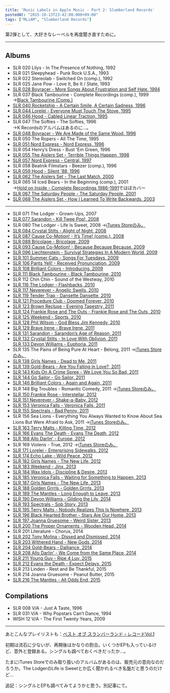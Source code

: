 ```yaml
---
title: 'Music Labels in Apple Music - Part 2: Slumberland Records'
postedAt: "2015-10-13T23:42:00.000+09:00"
tags: ["MLiAM", "Slumberland Records"]
---
```


第2弾として、大好きなレーベルを再度聞き直すために。

---

## Albums  

* SLR 020 Lilys - In The Presence of Nothing, 1992
* SLR 021 Sleepyhead - Punk Rock U.S.A., 1993
* SLR 022 Stereolab - Switched On (comp.), 1992
* SLR 025 Jane Pow - Love It, Be It / State, 1993
* [SLR 028 Boyracer - More Songs About Frustration and Self Hate, 1994](https://itunes.apple.com/jp/album/more-songs-about-frustration/id275323181)
* SLR 037 Black Tambourine - Complete Recordings (comp.), 1999  
→[Black Tambourine (Comp.)](https://itunes.apple.com/jp/album/black-tambourine/id587056442)
* [SLR 040 Rocketship - A Certain Smile, A Certain Sadness, 1996](https://itunes.apple.com/jp/album/certain-smile-certain-sadness/id999679826)
* [SLR 044 Lorelei - Everyone Must Touch The Stove, 1995](https://itunes.apple.com/jp/album/everyone-must-touch-the-stove/id587044265)
* [SLR 046 Hood - Cabled Linear Traction, 1995](https://itunes.apple.com/jp/album/cabled-linear-traction/id587045612)
* SLR 047 The Softies - The Softies, 1996  
→K Recordsのアルバムはあるのに…。
* [SLR 048 Boyracer - We Are Made of the Same Wood, 1996](https://itunes.apple.com/jp/album/we-are-made-of-the-same-wood/id275323183)
* SLR 050 The Ropers - All The Time, 1995
* [SLR 051 Nord Express - Nord Express, 1996](https://itunes.apple.com/jp/album/nord-express-feat.-pam-berry/id587042533)
* SLR 054 Henry’s Dress - Bust ‘Em Green, 1996
* [SLR 055 The Aislers Set - Terrible Things Happen, 1998](https://itunes.apple.com/jp/album/terrible-things-happen/id408686752)
* [SLR 057 Nord Express - Central, 1997](https://itunes.apple.com/jp/album/central/id587044296)
* SLR 058 Beatnik Filmstars - Beezer (comp.), 1996
* [SLR 059 Hood - Silent '88, 1996](https://itunes.apple.com/jp/album/silent-88/id587044520)
* [SLR 062 The Aislers Set - The Last Match, 2000](https://itunes.apple.com/jp/album/the-last-match/id408691241)
* SLR 065 14 Iced Bears - In the Beginning (comp.), 2001  
→[Hold on Inside - Complete Recordings 1986-1991](https://itunes.apple.com/jp/album/hold-on-inside-complete-recordings/id712743835)でほぼカバー
* [SLR 067 The Saturday People - The Saturday People, 2001](https://itunes.apple.com/jp/album/the-saturday-people/id587044521)
* [SLR 068 The Aislers Set - How I Learned To Write Backwards, 2003](https://itunes.apple.com/jp/album/how-i-learned-to-write-backwards/id918204724)

---

* SLR 071 The Lodger - Grown-Ups, 2007
* [SLR 077 Sarandon - Kill Twee Pop!, 2008](https://itunes.apple.com/jp/album/kill-twee-pop!/id587046568)
* SLR 080 The Lodger - Life Is Sweet, 2008 →[iTunes Storeのみ。](https://itunes.apple.com/jp/album/life-is-sweet/id276446647)
* [SLR 084 Crystal Stilts - Alight of Night, 2008](https://itunes.apple.com/jp/album/alight-of-night/id302304437)
* [SLR 087 Cause Co-Motion! - It’s Time! (comp.), 2008](https://itunes.apple.com/jp/album/its-time-singles-eps-2005/id587047873)
* [SLR 088 Bricolage - Bricolage, 2009](https://itunes.apple.com/jp/album/briolage/id264173446)
* [SLR 093 Cause Co-Motion! - Because Because Because, 2009](https://itunes.apple.com/jp/album/because-because-because-ep/id587049219)
* [SLR 096 Liechtenstein - Survival Strategies In A Modern World, 2009](https://itunes.apple.com/jp/album/survival-strategies-in-modern/id312533580)
* [SLR 101 Summer Cats - Songs For Tuesdays, 2009](https://itunes.apple.com/jp/album/songs-for-tuesdays/id587050644)
* [SLR 106 Pants Yell! - Received Pronunciation, 2009](https://itunes.apple.com/jp/album/received-pronunciation/id587054240)
* [SLR 108 Brilliant Colors - Introducing, 2009](https://itunes.apple.com/jp/album/introducing/id587053700)
* [SLR 111 Black Tambourine - Black Tambourine, 2010](https://itunes.apple.com/jp/album/black-tambourine/id587056442)
* SLR 112 Chin Chin - Sound of the Westway, 2010
* [SLR 116 The Lodger - Flashbacks, 2010](https://itunes.apple.com/jp/album/flash-backs/id356139947)
* [SLR 117 Neverever - Angelic Swells, 2010](https://itunes.apple.com/jp/album/angelic-swells/id587056985)
* [SLR 119 Tender Trap - Dansette Dansette, 2010](https://itunes.apple.com/jp/album/dansette-dansette/id381169921)
* [SLR 121 Procedure Club - Doomed Forever, 2010](https://itunes.apple.com/jp/album/doomed-forever/id587059366)
* [SLR 123 Brown Recluse - Evening Tapestry, 2011](https://itunes.apple.com/jp/album/evening-tapestry/id587063168)
* [SLR 124 Frankie Rose and The Outs - Frankie Rose and The Outs, 2010](https://itunes.apple.com/jp/album/frankie-rose-and-the-outs/id587059714)
* [SLR 125 Weekend - Sports, 2010](https://itunes.apple.com/jp/album/sports/id587060924)
* [SLR 128 Phil Wilson - God Bless Jim Kennedy, 2010](https://itunes.apple.com/jp/album/god-bless-jim-kennedy/id587062468)
* [SLR 129 Brave Irene - Brave Irene, 2011](https://itunes.apple.com/jp/album/brave-irene/id587062870)
* [SLR 131 Sarandon - Sarandon’s Age of Reason, 2011](https://itunes.apple.com/jp/album/sarandons-age-of-reason/id587063465)
* [SLR 132 Crystal Stilts - In Love With Oblivion, 2011](https://itunes.apple.com/jp/album/in-love-with-oblivion/id587063252)  
[SLR 133 Devon Williams - Euphoria, 2011](https://itunes.apple.com/jp/album/euphoria/id587065960)
* SLR 135 The Pains of Being Pure At Heart - Belong, 2011 →[iTunes Storeのみ。](https://itunes.apple.com/jp/album/belong/id424827023)
* [SLR 138 Girls Names - Dead to Me, 2011](https://itunes.apple.com/jp/album/dead-to-me/id587063392)
* [SLR 139 Gold-Bears - Are You Falling in Love?, 2011](https://itunes.apple.com/jp/album/are-you-falling-in-love/id465303162)
* [SLR 143 Kids On A Crime Spree - We Love You So Bad, 2011](https://itunes.apple.com/jp/album/we-love-you-so-bad/id587064845)
* [SLR 144 Go Sailor - Go Sailor, 2011](https://itunes.apple.com/jp/album/go-sailor/id515832628)
* [SLR 146 Brilliant Colors - Again and Again, 2011](https://itunes.apple.com/jp/album/again-and-again/id587065042)
* SLR 148 Big Troubles - Romantic Comedy, 2011 →[iTunes Storeのみ。](https://itunes.apple.com/jp/album/romantic-comedy/id461623374)
* [SLR 150 Frankie Rose - Interstellar, 2012](https://itunes.apple.com/jp/album/interstellar/id587076352)
* [SLR 151 Neverever - Shake-a-Baby, 2012](https://itunes.apple.com/jp/album/shake-a-baby-ep/id587074578)
* [SLR 153 Veronica Falls - Veronica Falls, 2011](https://itunes.apple.com/jp/album/veronica-falls/id671855239)
* [SLR 155 Spectrals - Bad Penny, 2011](https://itunes.apple.com/jp/album/bad-penny/id466339286)
* SLR 156 Sea Lions - Everything You Always Wanted to Know About Sea Lions But Were Afraid to Ask, 2011 →[iTunes Storeのみ。](https://itunes.apple.com/jp/album/everything-you-always-wanted/id486794820)
* [SLR 163 Terry Malts - Killing Time, 2012](https://itunes.apple.com/jp/album/killing-time/id587076455)
* [SLR 166 Evans The Death - Evans The Death, 2012](https://itunes.apple.com/jp/album/evans-the-death/id515340770)
* [SLR 168 Allo Darlin’ - Europe, 2012](https://itunes.apple.com/jp/album/europe/id525321942)
* SLR 169 Violens - True, 2012 →[iTunes Storeのみ。](https://itunes.apple.com/jp/album/true/id506582709)
* [SLR 171 Lorelei - Enterprising Sidewalks, 2012](https://itunes.apple.com/jp/album/enterprising-sidewalks/id587095280)
* [SLR 174 Echo Lake - Wild Peace, 2012](https://itunes.apple.com/jp/album/wild-peace/id526530877)
* [SLR 182 Girls Names - The New Life, 2012](https://itunes.apple.com/jp/album/the-new-life/id790475277)
* [SLR 183 Weekend - Jinx, 2013](https://itunes.apple.com/jp/album/jinx/id739784044)
* [SLR 184 Wax Idols - Discipline & Desire, 2013](https://itunes.apple.com/jp/album/discipline-desire/id624520674)
* [SLR 185 Veronica Falls - Waiting for Something to Happen, 2013](https://itunes.apple.com/jp/album/waiting-for-something-to-happen/id674610118)
* [SLR 187 Girls Names - The New Life, 2013](https://itunes.apple.com/jp/album/the-new-life/id582840781)
* [SLR 188 Golden Grrrls - Golden Grrrls, 2013](https://itunes.apple.com/jp/album/golden-grrrls/id599903891)
* [SLR 189 The Mantles - Long Enough to Leave, 2013](https://itunes.apple.com/jp/album/long-enough-to-leave/id618540238)
* [SLR 190 Devon Williams - Gilding the Lily, 2014](https://itunes.apple.com/jp/album/gilding-the-lily/id864218197)
* [SLR 193 Spectrals - Sob Story, 2013](https://itunes.apple.com/jp/album/sob-story/id638895615)
* [SLR 195 Terry Malts - Nobody Realizes This Is Nowhere, 2013](https://itunes.apple.com/jp/album/nobody-realizes-this-is-nowhere/id676765534)
* [SLR 196 Black Hearted Brother - Stars Are Our Home, 2013](https://itunes.apple.com/jp/album/stars-are-our-home/id699551247)
* [SLR 197 Joanna Gruesome - Weird Sister, 2013](https://itunes.apple.com/jp/album/weird-sister/id675855181)
* [SLR 200 The Proper Ornaments - Wooden Head, 2014](https://itunes.apple.com/jp/album/wooden-head/id879442289)
* SLR 201 Literature - Chorus, 2014
* [SLR 202 Tony Molina - Dissed and Dismissed, 2014](https://itunes.apple.com/jp/album/dissed-and-dismissed/id803478935)
* [SLR 203 Withered Hand - New Gods, 2014](https://itunes.apple.com/jp/album/new-gods/id808913952)
* [SLR 204 Gold-Bears - Dalliance, 2014](https://itunes.apple.com/jp/album/dalliance/id864218434)
* [SLR 208 Allo Darlin’ - We Come from the Same Place, 2014](https://itunes.apple.com/jp/album/we-come-from-the-same-place/id908654513)
* [SLR 211 Young Guv - Ripe 4 Luv, 2015](https://itunes.apple.com/jp/album/ripe-4-luv/id953637651)
* [SLR 212 Evans the Death - Expect Delays, 2015](https://itunes.apple.com/jp/album/expect-delays/id954166737)
* SLR 213 Linden - Rest and Be Thankful, 2015
* SLR 214 Joanna Gruesome - Peanut Butter, 2015
* [SLR 216 The Mantles - All Odds End, 2015](https://itunes.apple.com/jp/album/all-odds-end/id1003869576)

## Compilations

* SLR 008 V/A - Just A Taste, 1996
* SLR 031 V/A - Why Popstars Can’t Dance, 1994
* WISH 12 V/A - The First Twenty Years, 2009

---

あとこんなプレイリストも：[ベスト オブ スランバーランド・レコードVol.1](https://itunes.apple.com/jp/playlist/besuto-obu-suranbarando-rekodo/idpl.a74a2d68c6b84a96aaa35149f531277c)  

初期は流石に少ないが、再開後はかなりの割合。いくつかEPも入っているけど、意外と登録ある。シングルも調べておくべきだったか…。

たまにiTunes Storeでのみ取り扱いのアルバムがあるのは、販売元の意向なのだろうか。The LodgerのLife is Sweetとか広く聞かれるべき名盤だと思うのだけど…

追記：シングルとEPも調べてみてようかと思う。別記事にて。  